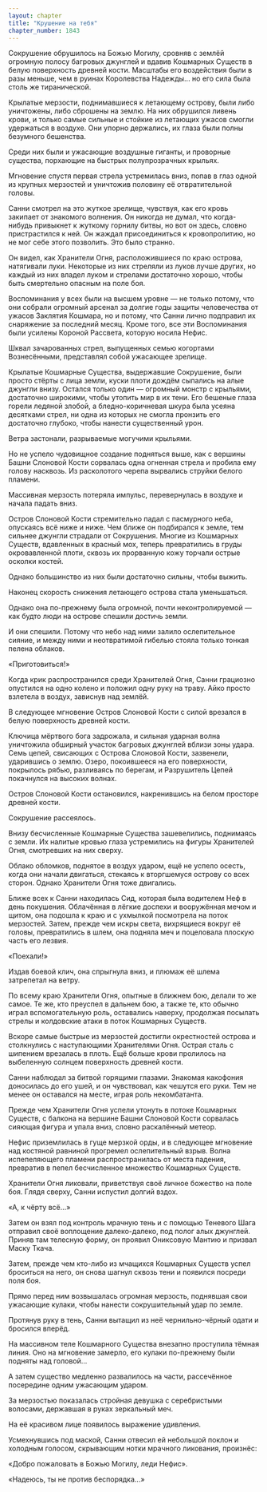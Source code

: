 ```yaml
---
layout: chapter
title: "Крушение на тебя"
chapter_number: 1843
---
```




Сокрушение обрушилось на Божью Могилу, сровняв с землёй огромную полосу багровых джунглей и вдавив Кошмарных Существ в белую поверхность древней кости. Масштабы его воздействия были в разы меньше, чем в руинах Королевства Надежды... но его сила была столь же тиранической.

Крылатые мерзости, поднимавшиеся к летающему острову, были либо уничтожены, либо сброшены на землю. На них обрушился ливень крови, и только самые сильные и стойкие из летающих ужасов смогли удержаться в воздухе. Они упорно держались, их глаза были полны безумного бешенства.

Среди них были и ужасающие воздушные гиганты, и проворные существа, порхающие на быстрых полупрозрачных крыльях.

Мгновение спустя первая стрела устремилась вниз, попав в глаз одной из крупных мерзостей и уничтожив половину её отвратительной головы.

Санни смотрел на это жуткое зрелище, чувствуя, как его кровь закипает от знакомого волнения. Он никогда не думал, что когда-нибудь привыкнет к жуткому горнилу битвы, но вот он здесь, словно пристрастился к ней. Он жаждал присоединиться к кровопролитию, но не мог себе этого позволить. Это было странно.

Он видел, как Хранители Огня, расположившиеся по краю острова, натягивали луки. Некоторые из них стреляли из луков лучше других, но каждый из них владел луком и стрелами достаточно хорошо, чтобы быть смертельно опасным на поле боя.

Воспоминания у всех были на высшем уровне — не только потому, что они собрали огромный арсенал за долгие годы защиты человечества от ужасов Заклятия Кошмара, но и потому, что Санни лично подправил их снаряжение за последний месяц. Кроме того, все эти Воспоминания были усилены Короной Рассвета, которую носила Нефис.

Шквал зачарованных стрел, выпущенных семью когортами Вознесёнными, представлял собой ужасающее зрелище.

Крылатые Кошмарные Существа, выдержавшие Сокрушение, были просто стёрты с лица земли, куски плоти дождём сыпались на алые джунгли внизу. Остался только один — огромный монстр с крыльями, достаточно широкими, чтобы утопить мир в их тени. Его бешеные глаза горели ледяной злобой, а бледно-коричневая шкура была усеяна десятками стрел, ни одна из которых не смогла пронзить его достаточно глубоко, чтобы нанести существенный урон.

Ветра застонали, разрываемые могучими крыльями.

Но не успело чудовищное создание подняться выше, как с вершины Башни Слоновой Кости сорвалась одна огненная стрела и пробила ему голову насквозь. Из расколотого черепа вырвались струйки белого пламени.

Массивная мерзость потеряла импульс, перевернулась в воздухе и начала падать вниз.

Остров Слоновой Кости стремительно падал с пасмурного неба, опускаясь всё ниже и ниже. Чем ближе он подбирался к земле, тем сильнее джунгли страдали от Сокрушения. Многие из Кошмарных Существ, вдавленных в красный мох, теперь превратились в груды окровавленной плоти, сквозь их прорванную кожу торчали острые осколки костей.

Однако большинство из них были достаточно сильны, чтобы выжить.

Наконец скорость снижения летающего острова стала уменьшаться.

Однако она по-прежнему была огромной, почти неконтролируемой — как будто люди на острове спешили достичь земли.

И они спешили. Потому что небо над ними залило ослепительное сияние, и между ними и неотвратимой гибелью стояла только тонкая пелена облаков.

«Приготовиться!»

Когда крик распространился среди Хранителей Огня, Санни грациозно опустился на одно колено и положил одну руку на траву. Айко просто взлетела в воздух, зависнув над землёй.

В следующее мгновение Остров Слоновой Кости с силой врезался в белую поверхность древней кости.

Ключица мёртвого бога задрожала, и сильная ударная волна уничтожила обширный участок багровых джунглей вблизи зоны удара. Семь цепей, свисающих с Острова Слоновой Кости, зазвенели, ударившись о землю. Озеро, покоившееся на его поверхности, покрылось рябью, разливаясь по берегам, и Разрушитель Цепей покачнулся на высоких волнах.

Остров Слоновой Кости остановился, накренившись на белом просторе древней кости.

Сокрушение рассеялось.

Внизу бесчисленные Кошмарные Существа зашевелились, поднимаясь с земли. Их налитые кровью глаза устремились на фигуры Хранителей Огня, смотревших на них сверху.

Облако обломков, поднятое в воздух ударом, ещё не успело осесть, когда они начали двигаться, стекаясь к вторгшемуся острову со всех сторон. Однако Хранители Огня тоже двигались.

Ближе всех к Санни находилась Сид, которая была водителем Неф в день покушения. Облачённая в лёгкие доспехи и вооружённая мечом и щитом, она подошла к краю и с ухмылкой посмотрела на поток мерзостей. Затем, прежде чем искры света, вихрящиеся вокруг её головы, превратились в шлем, она подняла меч и поцеловала плоскую часть его лезвия.

«Поехали!»

Издав боевой клич, она спрыгнула вниз, и плюмаж её шлема затрепетал на ветру.

По всему краю Хранители Огня, опытные в ближнем бою, делали то же самое. Те же, кто преуспел в дальнем бою, а также те, кто обычно играл вспомогательную роль, оставались наверху, продолжая посылать стрелы и колдовские атаки в поток Кошмарных Существ.

Вскоре самые быстрые из мерзостей достигли окрестностей острова и столкнулись с наступающими Хранителями Огня. Острая сталь с шипением врезалась в плоть. Ещё больше крови пролилось на выбеленную солнцем поверхность древней кости.

Санни наблюдал за битвой горящими глазами. Знакомая какофония доносилась до его ушей, и он чувствовал, как чешутся его руки. Тем не менее он оставался на месте, играя роль некомбатанта.

Прежде чем Хранители Огня успели утонуть в потоке Кошмарных Существ, с балкона на вершине Башни Слоновой Кости сорвалась сияющая фигура и упала вниз, словно раскалённый метеор.

Нефис приземлилась в гуще мерзкой орды, и в следующее мгновение над костяной равниной прогремел ослепительный взрыв. Волна испепеляющего пламени распространилась от места падения, превратив в пепел бесчисленное множество Кошмарных Существ.

Хранители Огня ликовали, приветствуя своё личное божество на поле боя. Глядя сверху, Санни испустил долгий вздох.

«А, к чёрту всё...»

Затем он взял под контроль мрачную тень и с помощью Теневого Шага отправил своё воплощение далеко-далеко, под полог алых джунглей. Приняв там телесную форму, он проявил Ониксовую Мантию и призвал Маску Ткача.

Затем, прежде чем кто-либо из мчащихся Кошмарных Существ успел броситься на него, он снова шагнул сквозь тени и появился посреди поля боя.

Прямо перед ним возвышалась огромная мерзость, поднявшая свои ужасающие кулаки, чтобы нанести сокрушительный удар по земле.

Протянув руку в тень, Санни вытащил из неё чернильно-чёрный одати и бросился вперёд.

На массивном теле Кошмарного Существа внезапно проступила тёмная линия. Оно на мгновение замерло, его кулаки по-прежнему были подняты над головой...

А затем существо медленно развалилось на части, рассечённое посередине одним ужасающим ударом.

За мерзостью показалась стройная девушка с серебристыми волосами, державшая в руках зеркальный меч.

На её красивом лице появилось выражение удивления.

Усмехнувшись под маской, Санни отвесил ей небольшой поклон и холодным голосом, скрывающим нотки мрачного ликования, произнёс:

«Добро пожаловать в Божью Могилу, леди Нефис».

«Надеюсь, ты не против беспорядка...»

